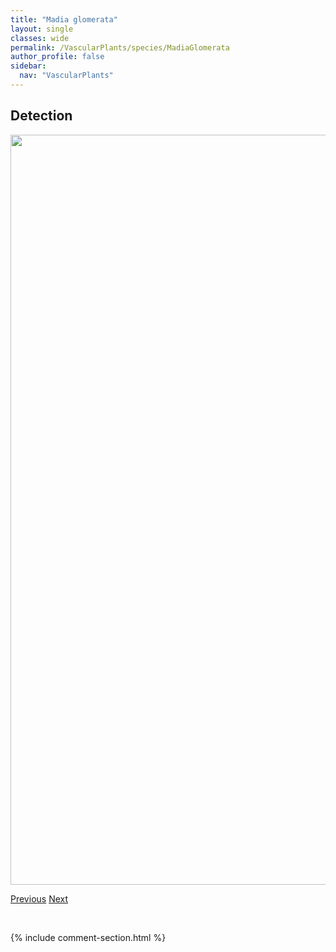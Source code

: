 ```yaml
---
title: "Madia glomerata"
layout: single
classes: wide
permalink: /VascularPlants/species/MadiaGlomerata
author_profile: false
sidebar:
  nav: "VascularPlants"
---
```


<h2>Detection</h2>

<a href="https://drive.google.com/uc?export=view&id=1rSddtk8yv_R_-ZFersL05V17-gVri8PN">
<img src="https://drive.google.com/uc?export=view&id=1rSddtk8yv_R_-ZFersL05V17-gVri8PN" height = "1200" width = "800">
</a>


<a href="/DevelopmentWebsite/VascularPlants/species/LysimachiaThyrsiflora" class="pagination--pager" title="Tufted Loosestrife">Previous</a> <a href="/DevelopmentWebsite/VascularPlants/species/MaianthemumAmplexicaule" class="pagination--pager" title="Maianthemum amplexicaule">Next</a>

<p>&nbsp;</p>

{% include comment-section.html %}
